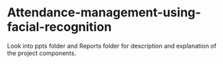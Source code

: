 # Attendance-management-using-facial-recognition

Look into ppts folder and Reports folder for description and explanation of the project components.
